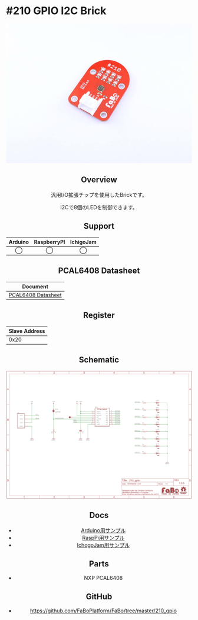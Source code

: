 # #210 GPIO I2C Brick

<center>

![](./img/210_gpio.jpg)
<!--COLORME-->

## Overview
汎用I/O拡張チップを使用したBrickです。

I2Cで8個のLEDを制御できます。

## Support
|Arduino|RaspberryPI|IchigoJam|
|:--:|:--:|:--:|
|◯|◯|◯|

## PCAL6408 Datasheet
| Document |
| -- |
| [PCAL6408 Datasheet](http://www.nxp.com/documents/data_sheet/PCAL6408A.pdf) |

## Register
| Slave Address |
| -- |
| 0x20 |

## Schematic
![](./img/210_gpio_sch.png)

## Docs

* [Arduino用サンプル](http://docs.fabo.io/fabo/arduino/brick_i2c/210_brick_i2c_gpio.html)
* [RaspPi用サンプル](http://docs.fabo.io/fabo/rasppi/brick_i2c/210_brick_i2c_gpio.html)
* [IchogoJam用サンプル](http://docs.fabo.io/fabo/ichigojam/brick_i2c/210_brick_i2c_gpio.html)


## Parts
- NXP PCAL6408

## GitHub
- https://github.com/FaBoPlatform/FaBo/tree/master/210_gpio
